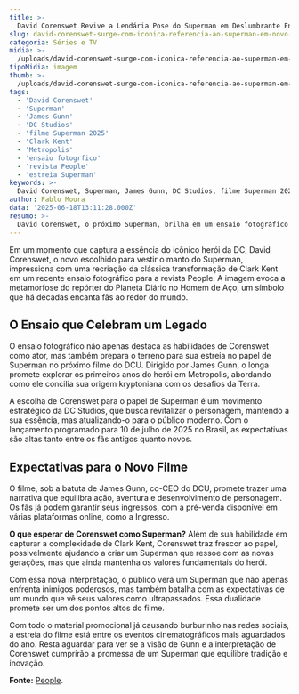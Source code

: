 ```yaml
---
title: >-
  David Corenswet Revive a Lendária Pose do Superman em Deslumbrante Ensaio Fotográfico
slug: david-corenswet-surge-com-iconica-referencia-ao-superman-em-novo-ensaio-fotografico
categoria: Séries e TV
midia: >-
  /uploads/david-corenswet-surge-com-iconica-referencia-ao-superman-em-novo-ensaio-fotografico-thumb.webp
tipoMidia: imagem
thumb: >-
  /uploads/david-corenswet-surge-com-iconica-referencia-ao-superman-em-novo-ensaio-fotografico-thumb.webp
tags:
  - 'David Corenswet'
  - 'Superman'
  - 'James Gunn'
  - 'DC Studios'
  - 'filme Superman 2025'
  - 'Clark Kent'
  - 'Metropolis'
  - 'ensaio fotogrfico'
  - 'revista People'
  - 'estreia Superman'
keywords: >-
  David Corenswet, Superman, James Gunn, DC Studios, filme Superman 2025, Clark Kent, Metropolis, ensaio fotográfico, revista People, estreia Superman
author: Pablo Moura
data: '2025-06-18T13:11:28.000Z'
resumo: >-
  David Corenswet, o próximo Superman, brilha em um ensaio fotográfico que homenageia a clássica transformação de Clark Kent. O ator se prepara para sua estreia no aguardado filme da DC Studios, trazendo o icônico herói para uma nova era.
---
```


Em um momento que captura a essência do icônico herói da DC, David Corenswet, o novo escolhido para vestir o manto do Superman, impressiona com uma recriação da clássica transformação de Clark Kent em um recente ensaio fotográfico para a revista People. A imagem evoca a metamorfose do repórter do Planeta Diário no Homem de Aço, um símbolo que há décadas encanta fãs ao redor do mundo.

## O Ensaio que Celebram um Legado

O ensaio fotográfico não apenas destaca as habilidades de Corenswet como ator, mas também prepara o terreno para sua estreia no papel de Superman no próximo filme do DCU. Dirigido por James Gunn, o longa promete explorar os primeiros anos do herói em Metropolis, abordando como ele concilia sua origem kryptoniana com os desafios da Terra.

A escolha de Corenswet para o papel de Superman é um movimento estratégico da DC Studios, que busca revitalizar o personagem, mantendo a sua essência, mas atualizando-o para o público moderno. Com o lançamento programado para 10 de julho de 2025 no Brasil, as expectativas são altas tanto entre os fãs antigos quanto novos.

## Expectativas para o Novo Filme

O filme, sob a batuta de James Gunn, co-CEO do DCU, promete trazer uma narrativa que equilibra ação, aventura e desenvolvimento de personagem. Os fãs já podem garantir seus ingressos, com a pré-venda disponível em várias plataformas online, como a Ingresso.

**O que esperar de Corenswet como Superman?** Além de sua habilidade em capturar a complexidade de Clark Kent, Corenswet traz frescor ao papel, possivelmente ajudando a criar um Superman que ressoe com as novas gerações, mas que ainda mantenha os valores fundamentais do herói.

Com essa nova interpretação, o público verá um Superman que não apenas enfrenta inimigos poderosos, mas também batalha com as expectativas de um mundo que vê seus valores como ultrapassados. Essa dualidade promete ser um dos pontos altos do filme.

Com todo o material promocional já causando burburinho nas redes sociais, a estreia do filme está entre os eventos cinematográficos mais aguardados do ano. Resta aguardar para ver se a visão de Gunn e a interpretação de Corenswet cumprirão a promessa de um Superman que equilibre tradição e inovação.

**Fonte:** [People](https://www.instagram.com/p/DLCqwJls3aW/).
